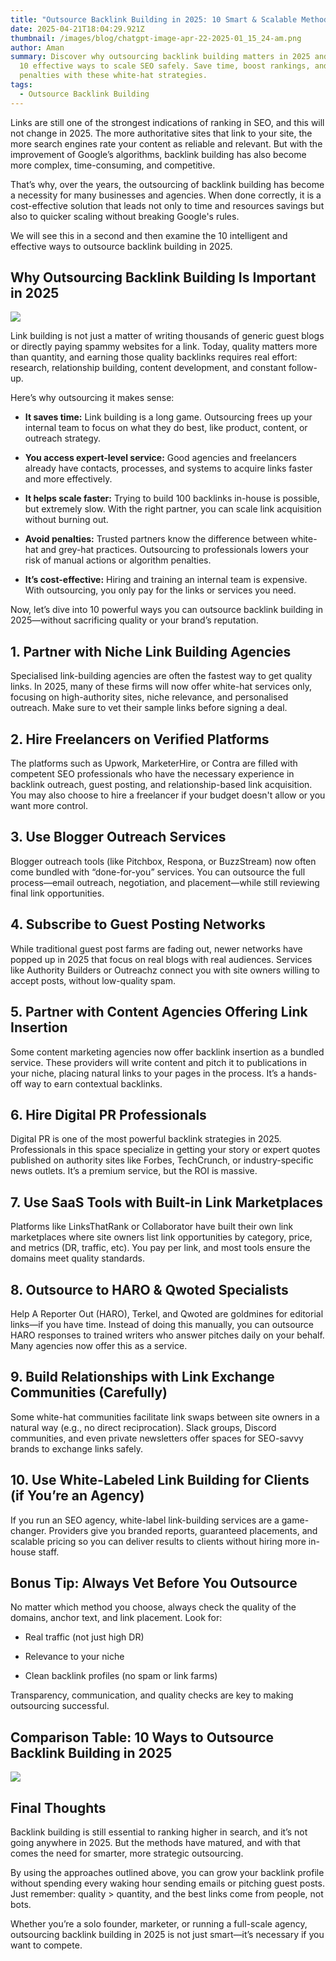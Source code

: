 ```yaml
---
title: "Outsource Backlink Building in 2025: 10 Smart & Scalable Methods That Work"
date: 2025-04-21T18:04:29.921Z
thumbnail: /images/blog/chatgpt-image-apr-22-2025-01_15_24-am.png
author: Aman
summary: Discover why outsourcing backlink building matters in 2025 and explore
  10 effective ways to scale SEO safely. Save time, boost rankings, and avoid
  penalties with these white-hat strategies.
tags:
  - Outsource Backlink Building
---
```

Links are still one of the strongest indications of ranking in SEO, and this will not change in 2025. The more authoritative sites that link to your site, the more search engines rate your content as reliable and relevant. But with the improvement of Google’s algorithms, backlink building has also become more complex, time-consuming, and competitive.

That’s why, over the years, the outsourcing of backlink building has become a necessity for many businesses and agencies. When done correctly, it is a cost-effective solution that leads not only to time and resources savings but also to quicker scaling without breaking Google's rules.

We will see this in a second and then examine the 10 intelligent and effective ways to outsource backlink building in 2025.



## Why Outsourcing Backlink Building Is Important in 2025

![](/images/blog/why-outsourcing-backlink-building-is-important-in-2025-visual-selection.png)

Link building is not just a matter of writing thousands of generic guest blogs or directly paying spammy websites for a link. Today, quality matters more than quantity, and earning those quality backlinks requires real effort: research, relationship building, content development, and constant follow-up.

Here’s why outsourcing it makes sense:

* **It saves time:** Link building is a long game. Outsourcing frees up your internal team to focus on what they do best, like product, content, or outreach strategy.


* **You access expert-level service:** Good agencies and freelancers already have contacts, processes, and systems to acquire links faster and more effectively.
* **It helps scale faster:** Trying to build 100 backlinks in-house is possible, but extremely slow. With the right partner, you can scale link acquisition without burning out.
* **Avoid penalties:** Trusted partners know the difference between white-hat and grey-hat practices. Outsourcing to professionals lowers your risk of manual actions or algorithm penalties.
* **It’s cost-effective:** Hiring and training an internal team is expensive. With outsourcing, you only pay for the links or services you need.

Now, let’s dive into 10 powerful ways you can outsource backlink building in 2025—without sacrificing quality or your brand’s reputation.



## 1. Partner with Niche Link Building Agencies

Specialised link-building agencies are often the fastest way to get quality links. In 2025, many of these firms will now offer white-hat services only, focusing on high-authority sites, niche relevance, and personalised outreach. Make sure to vet their sample links before signing a deal.



## 2. Hire Freelancers on Verified Platforms

The platforms such as Upwork, MarketerHire, or Contra are filled with competent SEO professionals who have the necessary experience in backlink outreach, guest posting, and relationship-based link acquisition. You may also choose to hire a freelancer if your budget doesn't allow or you want more control.



## 3. Use Blogger Outreach Services

Blogger outreach tools (like Pitchbox, Respona, or BuzzStream) now often come bundled with “done-for-you” services. You can outsource the full process—email outreach, negotiation, and placement—while still reviewing final link opportunities.



## 4. Subscribe to Guest Posting Networks

While traditional guest post farms are fading out, newer networks have popped up in 2025 that focus on real blogs with real audiences. Services like Authority Builders or Outreachz connect you with site owners willing to accept posts, without low-quality spam.



## 5. Partner with Content Agencies Offering Link Insertion

Some content marketing agencies now offer backlink insertion as a bundled service. These providers will write content and pitch it to publications in your niche, placing natural links to your pages in the process. It’s a hands-off way to earn contextual backlinks.



## 6. Hire Digital PR Professionals

Digital PR is one of the most powerful backlink strategies in 2025. Professionals in this space specialize in getting your story or expert quotes published on authority sites like Forbes, TechCrunch, or industry-specific news outlets. It’s a premium service, but the ROI is massive.



## 7. Use SaaS Tools with Built-in Link Marketplaces

Platforms like LinksThatRank or Collaborator have built their own link marketplaces where site owners list link opportunities by category, price, and metrics (DR, traffic, etc). You pay per link, and most tools ensure the domains meet quality standards.



## 8. Outsource to HARO & Qwoted Specialists

Help A Reporter Out (HARO), Terkel, and Qwoted are goldmines for editorial links—if you have time. Instead of doing this manually, you can outsource HARO responses to trained writers who answer pitches daily on your behalf. Many agencies now offer this as a service.



## 9. Build Relationships with Link Exchange Communities (Carefully)

Some white-hat communities facilitate link swaps between site owners in a natural way (e.g., no direct reciprocation). Slack groups, Discord communities, and even private newsletters offer spaces for SEO-savvy brands to exchange links safely.



## 10. Use White-Labeled Link Building for Clients (if You’re an Agency)

If you run an SEO agency, white-label link-building services are a game-changer. Providers give you branded reports, guaranteed placements, and scalable pricing so you can deliver results to clients without hiring more in-house staff.



## Bonus Tip: Always Vet Before You Outsource

No matter which method you choose, always check the quality of the domains, anchor text, and link placement. Look for:

* Real traffic (not just high DR)


* Relevance to your niche
* Clean backlink profiles (no spam or link farms)

Transparency, communication, and quality checks are key to making outsourcing successful.



## **Comparison Table: 10 Ways to Outsource Backlink Building in 2025**

![](/images/blog/backlink_outsourcing_comparison_table.png)



## Final Thoughts

Backlink building is still essential to ranking higher in search, and it’s not going anywhere in 2025. But the methods have matured, and with that comes the need for smarter, more strategic outsourcing.

By using the approaches outlined above, you can grow your backlink profile without spending every waking hour sending emails or pitching guest posts. Just remember: quality > quantity, and the best links come from people, not bots.

Whether you’re a solo founder, marketer, or running a full-scale agency, outsourcing backlink building in 2025 is not just smart—it’s necessary if you want to compete.